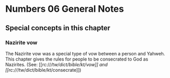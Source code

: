 # Numbers 06 General Notes
## Special concepts in this chapter
### Nazirite vow
The Nazirite vow was a special type of vow between a person and Yahweh. This chapter gives the rules for people to be consecrated to God as Nazirites. (See: [[rc://*/tw/dict/bible/kt/vow]] and [[rc://*/tw/dict/bible/kt/consecrate]])